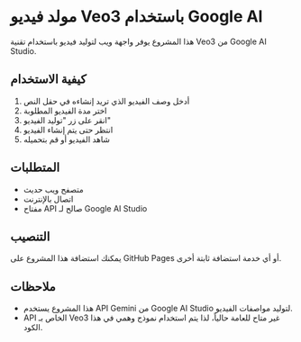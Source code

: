 # مولد فيديو Veo3 باستخدام Google AI

هذا المشروع يوفر واجهة ويب لتوليد فيديو باستخدام تقنية Veo3 من Google AI Studio.

## كيفية الاستخدام

1. أدخل وصف الفيديو الذي تريد إنشاءه في حقل النص
2. اختر مدة الفيديو المطلوبة
3. انقر على زر "توليد الفيديو"
4. انتظر حتى يتم إنشاء الفيديو
5. شاهد الفيديو أو قم بتحميله

## المتطلبات

- متصفح ويب حديث
- اتصال بالإنترنت
- مفتاح API صالح لـ Google AI Studio

## التنصيب

يمكنك استضافة هذا المشروع على GitHub Pages أو أي خدمة استضافة ثابتة أخرى.

## ملاحظات

- هذا المشروع يستخدم API Gemini من Google AI Studio لتوليد مواصفات الفيديو.
- API الخاص بـ Veo3 غير متاح للعامة حالياً، لذا يتم استخدام نموذج وهمي في هذا الكود.
